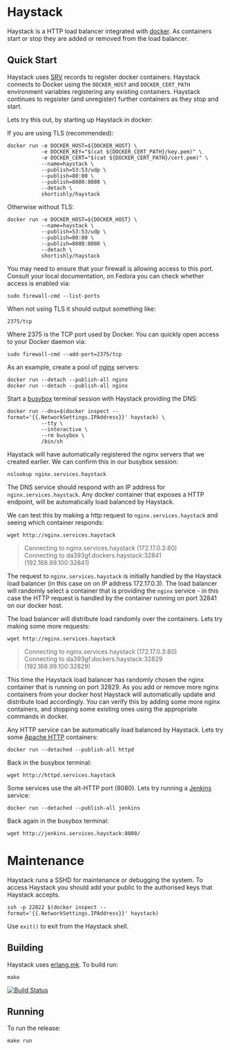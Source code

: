 # Haystack

Haystack is a HTTP load balancer integrated with
[docker](https://www.docker.com). As containers start or stop they
are added or removed from the load balancer.

## Quick Start

Haystack uses [SRV](https://en.wikipedia.org/wiki/SRV_record) records
to register docker containers. Haystack connects to Docker using the
`DOCKER_HOST` and `DOCKER_CERT_PATH` environment variables registering
any existing containers. Haystack continues to regsister (and
unregister) further containers as they stop and start.


Lets try this out, by starting up Haystack in docker:

If you are using TLS (recommended):

```shell
docker run -e DOCKER_HOST=${DOCKER_HOST} \
           -e DOCKER_KEY="$(cat ${DOCKER_CERT_PATH}/key.pem)" \
           -e DOCKER_CERT="$(cat ${DOCKER_CERT_PATH}/cert.pem)" \
           --name=haystack \
           --publish=53:53/udp \
           --publish=80:80 \
           --publish=8080:8080 \
           --detach \
           shortishly/haystack
```

Otherwise without TLS:

```shell
docker run -e DOCKER_HOST=${DOCKER_HOST} \
           --name=haystack \
           --publish=53:53/udp \
           --publish=80:80 \
           --publish=8080:8080 \
           --detach \
           shortishly/haystack
```

You may need to ensure that your firewall is allowing access to this
port. Consult your local documentation, on Fedora you can check
whether access is enabled via:

```shell
sudo firewall-cmd --list-ports
```

When not using TLS it should output something like:

```shell
2375/tcp
```

Where 2375 is the TCP port used by Docker. You can quickly open access
to your Docker daemon via:

```shell
sudo firewall-cmd --add-port=2375/tcp
```

As an example, create a pool of [nginx](https://www.nginx.com) servers:

```shell
docker run --detach --publish-all nginx
docker run --detach --publish-all nginx
```

Start a [busybox](https://www.busybox.net) terminal session with
Haystack providing the DNS:

```shell
docker run --dns=$(docker inspect --format='{{.NetworkSettings.IPAddress}}' haystack) \
           --tty \
           --interactive \
           --rm busybox \
           /bin/sh
```

Haystack will have automatically registered the nginx servers that we
created earlier. We can confirm this in our busybox session:

```shell
nslookup nginx.services.haystack
```

The DNS service should respond with an IP address for
`nginx.services.haystack`. Any docker container that exposes a HTTP
endpoint, will be automatically load balanced by Haystack.

We can test this by making a http request to `nginx.services.haystack`
and seeing which container responds:

```shell
wget http://nginx.services.haystack
```

> Connecting to nginx.services.haystack (172.17.0.3:80)<br />
> Connecting to da393gf.dockers.haystack:32841 (192.168.99.100:32841)

The request to `nginx.services.haystack` is initially handled by the
Haystack load balancer (in this case on on IP address 172.17.0.3). The
load balancer will randomly select a container that is providing the
`nginx` service - in this case the HTTP request is handled by the
container running on port 32841 on our docker host.

The load balancer will distribute load randomly over the
containers. Lets try making some more requests:

```shell
wget http://nginx.services.haystack
```

> Connecting to nginx.services.haystack (172.17.0.3:80)<br />
> Connecting to da393gf.dockers.haystack:32829 (192.168.99.100:32829)

This time the Haystack load balancer has randomly chosen the nginx
container that is running on port 32829. As you add or remove more
nginx containers from your docker host Haystack will automatically
update and distribute load accordingly. You can verify this by adding
some more nginx containers, and stopping some existing ones using the
appropriate commands in docker.

Any HTTP service can be automatically load balanced by Haystack. Lets
try some [Apache HTTP](https://hub.docker.com/_/httpd/) containers:

```shell
docker run --detached --publish-all httpd
```

Back in the busybox terminal:

```shell
wget http://httpd.services.haystack
```

Some services use the alt-HTTP port (8080). Lets try running a
[Jenkins](https://hub.docker.com/_/jenkins/) service:

```shell
docker run --detached --publish-all jenkins
```

Back again in the busybox terminal:

```shell
wget http://jenkins.services.haystack:8080/
```

# Maintenance

Haystack runs a SSHD for maintenance or debugging the system. To
access Haystack you should add your public to the authorised keys that
Haystack accepts.

```shell
ssh -p 22022 $(docker inspect --format='{{.NetworkSettings.IPAddress}}' haystack)
```

Use `exit()` to exit from the Haystack shell.


## Building

Haystack uses [erlang.mk](https://github.com/ninenines/erlang.mk). To build run:

```
make
```

[![Build Status](https://travis-ci.org/shortishly/haystack.svg)](https://travis-ci.org/shortishly/haystack)

## Running

To run the release:

```
make run
```
